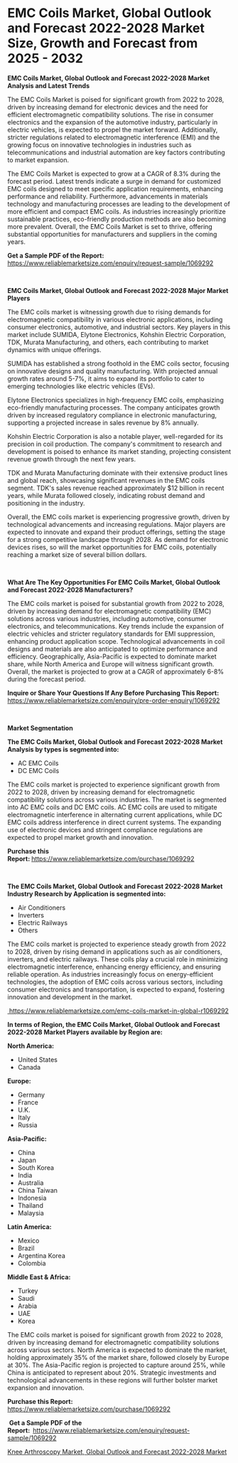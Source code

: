 <p><h1>EMC Coils Market, Global Outlook and Forecast 2022-2028 Market Size, Growth and Forecast from 2025 - 2032</h1></p><p><strong>EMC Coils Market, Global Outlook and Forecast 2022-2028 Market Analysis and Latest Trends</strong></p>
<p><p>The EMC Coils Market is poised for significant growth from 2022 to 2028, driven by increasing demand for electronic devices and the need for efficient electromagnetic compatibility solutions. The rise in consumer electronics and the expansion of the automotive industry, particularly in electric vehicles, is expected to propel the market forward. Additionally, stricter regulations related to electromagnetic interference (EMI) and the growing focus on innovative technologies in industries such as telecommunications and industrial automation are key factors contributing to market expansion.</p><p>The EMC Coils Market is expected to grow at a CAGR of 8.3% during the forecast period. Latest trends indicate a surge in demand for customized EMC coils designed to meet specific application requirements, enhancing performance and reliability. Furthermore, advancements in materials technology and manufacturing processes are leading to the development of more efficient and compact EMC coils. As industries increasingly prioritize sustainable practices, eco-friendly production methods are also becoming more prevalent. Overall, the EMC Coils Market is set to thrive, offering substantial opportunities for manufacturers and suppliers in the coming years.</p></p>
<p><strong>Get a Sample PDF of the Report:&nbsp;</strong> <a href="https://www.reliablemarketsize.com/enquiry/request-sample/1069292?utm_campaign=2773&utm_medium=2&utm_source=Github&utm_content=ia&utm_term=21032025&utm_id=emc-coils-market-global-outlook-and-forecast-2022-2028">https://www.reliablemarketsize.com/enquiry/request-sample/1069292</a></p>
<p>&nbsp;</p>
<p><strong>EMC Coils Market, Global Outlook and Forecast 2022-2028 Major Market Players</strong></p>
<p><p>The EMC coils market is witnessing growth due to rising demands for electromagnetic compatibility in various electronic applications, including consumer electronics, automotive, and industrial sectors. Key players in this market include SUMIDA, Elytone Electronics, Kohshin Electric Corporation, TDK, Murata Manufacturing, and others, each contributing to market dynamics with unique offerings.</p><p>SUMIDA has established a strong foothold in the EMC coils sector, focusing on innovative designs and quality manufacturing. With projected annual growth rates around 5-7%, it aims to expand its portfolio to cater to emerging technologies like electric vehicles (EVs).</p><p>Elytone Electronics specializes in high-frequency EMC coils, emphasizing eco-friendly manufacturing processes. The company anticipates growth driven by increased regulatory compliance in electronic manufacturing, supporting a projected increase in sales revenue by 8% annually.</p><p>Kohshin Electric Corporation is also a notable player, well-regarded for its precision in coil production. The company's commitment to research and development is poised to enhance its market standing, projecting consistent revenue growth through the next few years.</p><p>TDK and Murata Manufacturing dominate with their extensive product lines and global reach, showcasing significant revenues in the EMC coils segment. TDK's sales revenue reached approximately $12 billion in recent years, while Murata followed closely, indicating robust demand and positioning in the industry.</p><p>Overall, the EMC coils market is experiencing progressive growth, driven by technological advancements and increasing regulations. Major players are expected to innovate and expand their product offerings, setting the stage for a strong competitive landscape through 2028. As demand for electronic devices rises, so will the market opportunities for EMC coils, potentially reaching a market size of several billion dollars.</p></p>
<p>&nbsp;</p>
<p><strong>What Are The Key Opportunities For EMC Coils Market, Global Outlook and Forecast 2022-2028 Manufacturers?</strong></p>
<p><p>The EMC coils market is poised for substantial growth from 2022 to 2028, driven by increasing demand for electromagnetic compatibility (EMC) solutions across various industries, including automotive, consumer electronics, and telecommunications. Key trends include the expansion of electric vehicles and stricter regulatory standards for EMI suppression, enhancing product application scope. Technological advancements in coil designs and materials are also anticipated to optimize performance and efficiency. Geographically, Asia-Pacific is expected to dominate market share, while North America and Europe will witness significant growth. Overall, the market is projected to grow at a CAGR of approximately 6-8% during the forecast period.</p></p>
<p><strong>Inquire or Share Your Questions If Any Before Purchasing This Report:</strong> <a href="https://www.reliablemarketsize.com/enquiry/pre-order-enquiry/1069292?utm_campaign=2773&utm_medium=2&utm_source=Github&utm_content=ia&utm_term=21032025&utm_id=emc-coils-market-global-outlook-and-forecast-2022-2028">https://www.reliablemarketsize.com/enquiry/pre-order-enquiry/1069292</a></p>
<p>&nbsp;</p>
<p><strong>Market Segmentation</strong></p>
<p><strong>The EMC Coils Market, Global Outlook and Forecast 2022-2028 Market Analysis by types is segmented into:</strong></p>
<p><ul><li>AC EMC Coils</li><li>DC EMC Coils</li></ul></p>
<p><p>The EMC coils market is projected to experience significant growth from 2022 to 2028, driven by increasing demand for electromagnetic compatibility solutions across various industries. The market is segmented into AC EMC coils and DC EMC coils. AC EMC coils are used to mitigate electromagnetic interference in alternating current applications, while DC EMC coils address interference in direct current systems. The expanding use of electronic devices and stringent compliance regulations are expected to propel market growth and innovation.</p></p>
<p><strong>Purchase this Report:&nbsp;</strong><a href="https://www.reliablemarketsize.com/purchase/1069292?utm_campaign=2773&utm_medium=2&utm_source=Github&utm_content=ia&utm_term=21032025&utm_id=emc-coils-market-global-outlook-and-forecast-2022-2028">https://www.reliablemarketsize.com/purchase/1069292</a></p>
<p>&nbsp;</p>
<p><strong>The EMC Coils Market, Global Outlook and Forecast 2022-2028 Market Industry Research by Application is segmented into:</strong></p>
<p><ul><li>Air Conditioners</li><li>Inverters</li><li>Electric Railways</li><li>Others</li></ul></p>
<p><p>The EMC coils market is projected to experience steady growth from 2022 to 2028, driven by rising demand in applications such as air conditioners, inverters, and electric railways. These coils play a crucial role in minimizing electromagnetic interference, enhancing energy efficiency, and ensuring reliable operation. As industries increasingly focus on energy-efficient technologies, the adoption of EMC coils across various sectors, including consumer electronics and transportation, is expected to expand, fostering innovation and development in the market.</p></p>
<p><a href="https://www.reliablemarketsize.com/emc-coils-market-in-global-r1069292?utm_campaign=2773&utm_medium=2&utm_source=Github&utm_content=ia&utm_term=21032025&utm_id=emc-coils-market-global-outlook-and-forecast-2022-2028">&nbsp;https://www.reliablemarketsize.com/emc-coils-market-in-global-r1069292</a></p>
<p><strong>In terms of Region, the EMC Coils Market, Global Outlook and Forecast 2022-2028 Market Players available by Region are:</strong></p>
<p>
    <p> <strong> North America: </strong>
        <ul>
            <li>United States</li>
            <li>Canada</li>
        </ul>
        </p> 
    <p> <strong> Europe: </strong>
        <ul>
            <li>Germany</li>
            <li>France</li>
            <li>U.K.</li>
            <li>Italy</li>
            <li>Russia</li>
        </ul>
        </p> 
    <p> <strong> Asia-Pacific: </strong>
        <ul>
            <li>China</li>
            <li>Japan</li>
            <li>South Korea</li>
            <li>India</li>
            <li>Australia</li>
            <li>China Taiwan</li>
            <li>Indonesia</li>
            <li>Thailand</li>
            <li>Malaysia</li>
        </ul>
        </p> 
    <p> <strong> Latin America: </strong>
        <ul>
            <li>Mexico</li>
            <li>Brazil</li>
            <li>Argentina Korea</li>
            <li>Colombia</li>
        </ul>
        </p> 
    <p> <strong> Middle East & Africa: </strong>
        <ul>
            <li>Turkey</li>
            <li>Saudi</li>
            <li>Arabia</li>
            <li>UAE</li>
            <li>Korea</li>
        </ul>
    </p>
    </p>
<p><p>The EMC coils market is poised for significant growth from 2022 to 2028, driven by increasing demand for electromagnetic compatibility solutions across various sectors. North America is expected to dominate the market, holding approximately 35% of the market share, followed closely by Europe at 30%. The Asia-Pacific region is projected to capture around 25%, while China is anticipated to represent about 20%. Strategic investments and technological advancements in these regions will further bolster market expansion and innovation.</p></p>
<p><strong>Purchase this Report: </strong><a href="https://www.reliablemarketsize.com/purchase/1069292?utm_campaign=2773&utm_medium=2&utm_source=Github&utm_content=ia&utm_term=21032025&utm_id=emc-coils-market-global-outlook-and-forecast-2022-2028">https://www.reliablemarketsize.com/purchase/1069292</a></p>
<p>&nbsp;<strong>Get a Sample PDF of the Report:&nbsp;&nbsp;</strong><a href="https://www.reliablemarketsize.com/enquiry/request-sample/1069292?utm_campaign=2773&utm_medium=2&utm_source=Github&utm_content=ia&utm_term=21032025&utm_id=emc-coils-market-global-outlook-and-forecast-2022-2028">https://www.reliablemarketsize.com/enquiry/request-sample/1069292</a></p>
<p><strong></strong></p>
<p><p><a href="https://github.com/abantolemox08/Market-Research-Report-List-1/blob/main/knee-arthroscopy-market-global-outlook-and-forecast-2022-2028-market.md?utm_campaign=2773&utm_medium=2&utm_source=Github&utm_content=ia&utm_term=21032025&utm_id=emc-coils-market-global-outlook-and-forecast-2022-2028">Knee Arthroscopy Market, Global Outlook and Forecast 2022-2028 Market</a></p></p>
